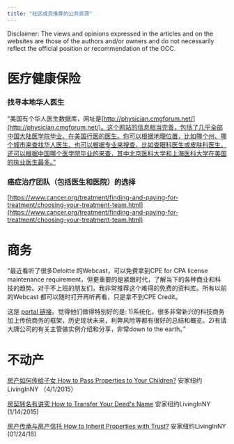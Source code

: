 ```yaml
---
title: "社区成员推荐的公共资源"
---
```


Disclaimer: The views and opinions expressed in the articles and on the websites are those of the authors and/or owners and do not necessarily reflect the official position or recommendation of the OCC.

# 医疗健康保险

### 找寻本地华人医生

“美国有个华人医生数据库，网址是[http://physician.cmgforum.net/](http://physician.cmgforum.net/)。这个网站的信息相当完善，包括了几乎全部中国大陆医学院毕业、在美国行医的医生。你可以根据地理位置，比如哪个州、哪个城市来查找华人医生。也可以根据专业来搜查，比如查眼科医生或皮肤科医生。还可以根据中国哪个医学院毕业的来查，其中北京医科大学和上海医科大学在美国的执业医生最多。”

### 癌症治疗团队（包括医生和医院）的选择

[https://www.cancer.org/treatment/finding-and-paying-for-treatment/choosing-your-treatment-team.html](https://www.cancer.org/treatment/finding-and-paying-for-treatment/choosing-your-treatment-team.html)

# 商务

“最近看听了很多Deloitte 的Webcast，可以免费拿到CPE for CPA license maintenance requirement，但更重要的是紧跟时代，了解当下的各种商业和科技的趋势。对于不上班的朋友们，我非常推荐这个难得的免费的资料库。所有以前的Webcast 都可以随时打开再听再看，只是拿不到CPE Credit。

这是 [portal 链接](https://www2.deloitte.com/us/en/pages/dbriefs-webcasts/topics/upcoming-webcasts.html)。觉得他们做得特别好的是: 1)系统化，很多非常新兴的科技商务加上传统商务的框架，历史现状未来，利弊风险等都有很好的总结和概览。2)有请大牌公司的有关主管做实例介绍和分享，非常down to the earth。”

# 不动产

[房产如何传给子女 How to Pass Properties to Your Children?](https://www.youtube.com/embed/38Nm3BQmYgk) 安家纽约 LivingInNY （4/1/2015）

[房契转名有讲究 How to Transfer Your Deed's Name](https://www.youtube.com/embed/2Tv4Ar7Hj-M) 安家纽约LivingInNY (1/14/2015)

[房产传承与房产信托 How to Inherit Properties with Trust?](https://www.youtube.com/embed/dnBiyeBwhiU) 安家纽约LivingInNY (01/24/18)
